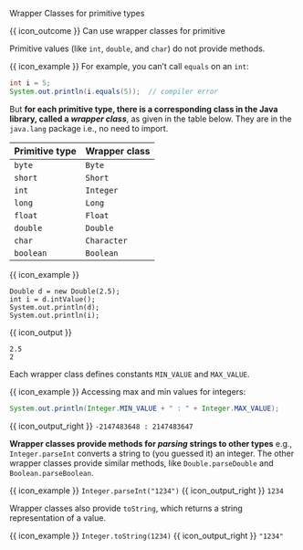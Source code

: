 <span id="title">Wrapper Classes for primitive types</span>

<span id="prereqs"></span>

<span id="outcomes">{{ icon_outcome }} Can use wrapper classes for primitive</span>

<div id="body">

Primitive values (like `int`, `double`, and `char`) do not provide methods.

<box>

{{ icon_example }} For example, you can’t call `equals` on an `int`:

```java
int i = 5;
System.out.println(i.equals(5));  // compiler error
```
</box>

But **for each primitive type, there is a corresponding class in the Java library, called a _wrapper class_**, as given in the table below. They are in the `java.lang` package i.e., no need to import.

Primitive type | Wrapper class
---------------|-------------
`byte`         | `Byte`
`short`        | `Short`
`int`          | `Integer`
`long`         | `Long`
`float`        | `Float`
`double`       | `Double`
`char`         | `Character`
`boolean`      | `Boolean`

<box>

{{ icon_example }}

```java{highlight-lines="1"}
Double d = new Double(2.5);
int i = d.intValue();
System.out.println(d);
System.out.println(i);
```
{{ icon_output }}
```
2.5
2
```

</box>

Each wrapper class defines constants `MIN_VALUE` and `MAX_VALUE`.

<box>

{{ icon_example }} Accessing max and min values for integers:

```java
System.out.println(Integer.MIN_VALUE + " : " + Integer.MAX_VALUE);
```
{{ icon_output_right }} `-2147483648 : 2147483647`

</box>


**Wrapper classes provide methods for <tooltip content="In this context, parse means something like “read and translate”">_parsing_</tooltip> strings to other types** e.g., `Integer.parseInt` converts a string to (you guessed it) an integer. The other wrapper classes provide similar methods, like `Double.parseDouble` and `Boolean.parseBoolean`.

{{ icon_example }} `Integer.parseInt("1234")` {{ icon_output_right }} `1234`

Wrapper classes also provide `toString`, which returns a string representation of a value.

{{ icon_example }} `Integer.toString(1234)` {{ icon_output_right }} `"1234"`


</div>

<div id="extras">
<include src="exercisesPanel.md" boilerplate/>
</div>
